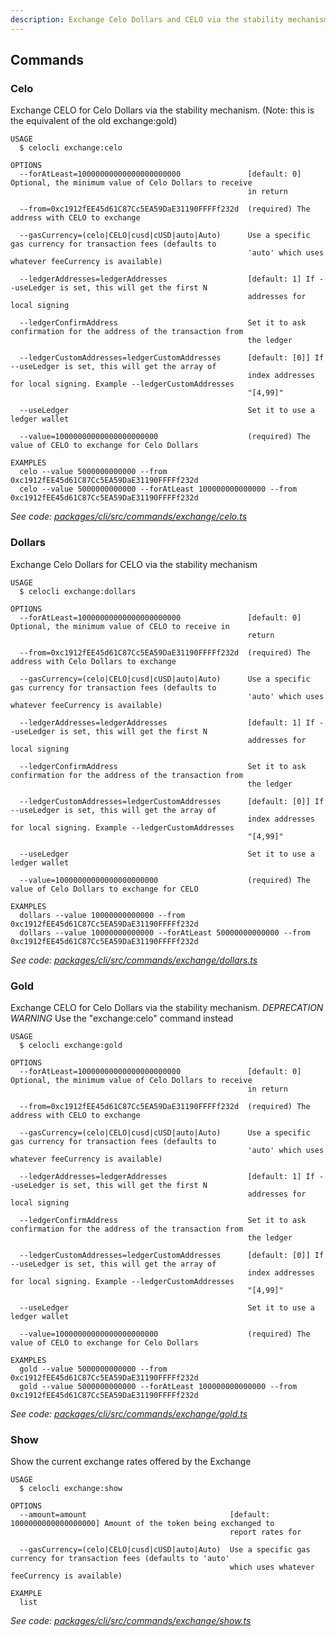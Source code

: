 ```yaml
---
description: Exchange Celo Dollars and CELO via the stability mechanism
---
```


## Commands

### Celo

Exchange CELO for Celo Dollars via the stability mechanism. (Note: this is the equivalent of the old exchange:gold)

```
USAGE
  $ celocli exchange:celo

OPTIONS
  --forAtLeast=10000000000000000000000               [default: 0] Optional, the minimum value of Celo Dollars to receive
                                                     in return

  --from=0xc1912fEE45d61C87Cc5EA59DaE31190FFFFf232d  (required) The address with CELO to exchange

  --gasCurrency=(celo|CELO|cusd|cUSD|auto|Auto)      Use a specific gas currency for transaction fees (defaults to
                                                     'auto' which uses whatever feeCurrency is available)

  --ledgerAddresses=ledgerAddresses                  [default: 1] If --useLedger is set, this will get the first N
                                                     addresses for local signing

  --ledgerConfirmAddress                             Set it to ask confirmation for the address of the transaction from
                                                     the ledger

  --ledgerCustomAddresses=ledgerCustomAddresses      [default: [0]] If --useLedger is set, this will get the array of
                                                     index addresses for local signing. Example --ledgerCustomAddresses
                                                     "[4,99]"

  --useLedger                                        Set it to use a ledger wallet

  --value=10000000000000000000000                    (required) The value of CELO to exchange for Celo Dollars

EXAMPLES
  celo --value 5000000000000 --from 0xc1912fEE45d61C87Cc5EA59DaE31190FFFFf232d
  celo --value 5000000000000 --forAtLeast 100000000000000 --from 0xc1912fEE45d61C87Cc5EA59DaE31190FFFFf232d
```

_See code: [packages/cli/src/commands/exchange/celo.ts](https://github.com/celo-org/celo-monorepo/tree/master/packages/cli/src/commands/exchange/celo.ts)_

### Dollars

Exchange Celo Dollars for CELO via the stability mechanism

```
USAGE
  $ celocli exchange:dollars

OPTIONS
  --forAtLeast=10000000000000000000000               [default: 0] Optional, the minimum value of CELO to receive in
                                                     return

  --from=0xc1912fEE45d61C87Cc5EA59DaE31190FFFFf232d  (required) The address with Celo Dollars to exchange

  --gasCurrency=(celo|CELO|cusd|cUSD|auto|Auto)      Use a specific gas currency for transaction fees (defaults to
                                                     'auto' which uses whatever feeCurrency is available)

  --ledgerAddresses=ledgerAddresses                  [default: 1] If --useLedger is set, this will get the first N
                                                     addresses for local signing

  --ledgerConfirmAddress                             Set it to ask confirmation for the address of the transaction from
                                                     the ledger

  --ledgerCustomAddresses=ledgerCustomAddresses      [default: [0]] If --useLedger is set, this will get the array of
                                                     index addresses for local signing. Example --ledgerCustomAddresses
                                                     "[4,99]"

  --useLedger                                        Set it to use a ledger wallet

  --value=10000000000000000000000                    (required) The value of Celo Dollars to exchange for CELO

EXAMPLES
  dollars --value 10000000000000 --from 0xc1912fEE45d61C87Cc5EA59DaE31190FFFFf232d
  dollars --value 10000000000000 --forAtLeast 50000000000000 --from 0xc1912fEE45d61C87Cc5EA59DaE31190FFFFf232d
```

_See code: [packages/cli/src/commands/exchange/dollars.ts](https://github.com/celo-org/celo-monorepo/tree/master/packages/cli/src/commands/exchange/dollars.ts)_

### Gold

Exchange CELO for Celo Dollars via the stability mechanism. _DEPRECATION WARNING_ Use the "exchange:celo" command instead

```
USAGE
  $ celocli exchange:gold

OPTIONS
  --forAtLeast=10000000000000000000000               [default: 0] Optional, the minimum value of Celo Dollars to receive
                                                     in return

  --from=0xc1912fEE45d61C87Cc5EA59DaE31190FFFFf232d  (required) The address with CELO to exchange

  --gasCurrency=(celo|CELO|cusd|cUSD|auto|Auto)      Use a specific gas currency for transaction fees (defaults to
                                                     'auto' which uses whatever feeCurrency is available)

  --ledgerAddresses=ledgerAddresses                  [default: 1] If --useLedger is set, this will get the first N
                                                     addresses for local signing

  --ledgerConfirmAddress                             Set it to ask confirmation for the address of the transaction from
                                                     the ledger

  --ledgerCustomAddresses=ledgerCustomAddresses      [default: [0]] If --useLedger is set, this will get the array of
                                                     index addresses for local signing. Example --ledgerCustomAddresses
                                                     "[4,99]"

  --useLedger                                        Set it to use a ledger wallet

  --value=10000000000000000000000                    (required) The value of CELO to exchange for Celo Dollars

EXAMPLES
  gold --value 5000000000000 --from 0xc1912fEE45d61C87Cc5EA59DaE31190FFFFf232d
  gold --value 5000000000000 --forAtLeast 100000000000000 --from 0xc1912fEE45d61C87Cc5EA59DaE31190FFFFf232d
```

_See code: [packages/cli/src/commands/exchange/gold.ts](https://github.com/celo-org/celo-monorepo/tree/master/packages/cli/src/commands/exchange/gold.ts)_

### Show

Show the current exchange rates offered by the Exchange

```
USAGE
  $ celocli exchange:show

OPTIONS
  --amount=amount                                [default: 1000000000000000000] Amount of the token being exchanged to
                                                 report rates for

  --gasCurrency=(celo|CELO|cusd|cUSD|auto|Auto)  Use a specific gas currency for transaction fees (defaults to 'auto'
                                                 which uses whatever feeCurrency is available)

EXAMPLE
  list
```

_See code: [packages/cli/src/commands/exchange/show.ts](https://github.com/celo-org/celo-monorepo/tree/master/packages/cli/src/commands/exchange/show.ts)_
